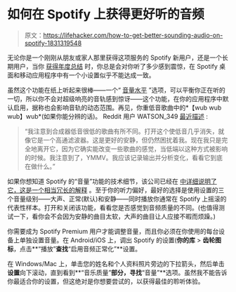 # 如何在 Spotify 上获得更好听的音频

> 原文：<https://lifehacker.com/how-to-get-better-sounding-audio-on-spotify-1831319548>

无论你是一个刚刚从朋友或家人那里获得这项服务的 Spotify 新用户，还是一个长期用户，当你 [获得年度总结](https://spotifywrapped.com/) 时，你总是会对你听了多少感到震惊，在 Spotify 桌面和移动应用程序中有一个小设置似乎不能达成一致。



虽然这个功能在纸上听起来很棒——一个“ [音量水平](https://support.spotify.com/us/using_spotify/system_settings/high-quality-streaming/) ”选项，可以平衡你正在听的一切，所以你不会对超级响亮的音轨感到惊讶——这个功能，在你的应用程序中默认启用，据称也会影响音轨的动态范围。再见，你重低音歌曲中的*【wub wub wub】wub*(如果你能分辨的话)。 Reddit 用户 WATSON_349 [最近描述](https://www.reddit.com/r/audiophile/comments/a58fzh/reminder_that_spotify_defaults_to_audio/ebkoe75/) :

> “我注意到合成器低音很低的歌曲有所不同。打开这个使低音几乎消失，就像它是一个高通滤波器。这是更好的安静，但仍然困扰着我。现在我只是完全地离开它，因为它确实能改变一些歌曲的感觉，当低端以这种方式被影响的时候。我注意到了，YMMV。我应该记录输出并分析变化，看看它到底在做什么。”

如果你想知道 Spotify 的“音量”功能的技术细节，该公司已经在 [中详细说明了它，这是一个相当冗长的解释](https://artists.spotify.com/faq/mastering-and-loudness#what-is-loudness-normalization-and-why-is-it-used) 。至于你的听力偏好，最好的选择是使用设置的三个音量级别——大声、正常(默认)和安静——同时播放你通常在 Spotify 上摇滚的代表性样本。打开和关闭该功能，看看您是否感觉到音频质量的不同。(也值得测试一下，看你会不会因为安静的曲目太软，大声的曲目让人应接不暇而烦躁。)

你需要成为 Spotify Premium 用户才能调整音量，而且你必须在你使用的每台设备上单独设置音量。在 Android/iOS 上，调出 Spotify 的设置(**你的库** > **齿轮图标**，点击**“播放”**查找**“启用音频正常化”**设置。

在 Windows/Mac 上，单击您的姓名和个人资料照片旁边的下拉箭头，然后单击**设置**向下滚动，直到看到**“音乐质量”**部分，寻找**“音量”**选项。虽然我不能告诉你最适合你的设置，但这绝对是你想要尝试的，以获得最佳的聆听体验。